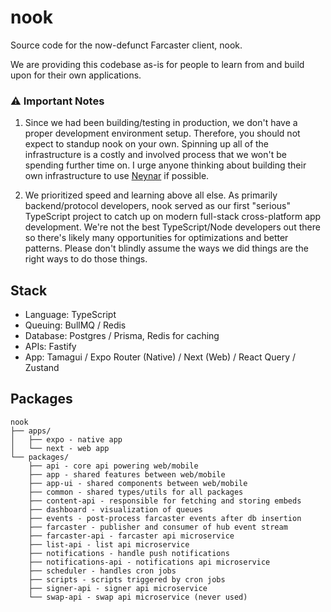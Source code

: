 # nook

Source code for the now-defunct Farcaster client, nook. 

We are providing this codebase as-is for people to learn from and build upon for their own applications. 

### ⚠️ Important Notes
1. Since we had been building/testing in production, we don't have a proper development environment setup. Therefore, you should not expect to standup nook on your own. Spinning up all of the infrastructure is a costly and involved process that we won't be spending further time on. I urge anyone thinking about building their own infrastructure to use [Neynar](https://neynar.com/) if possible.

2. We prioritized speed and learning above all else. As primarily backend/protocol developers, nook served as our first "serious" TypeScript project to catch up on modern full-stack cross-platform app development. We're not the best TypeScript/Node developers out there so there's likely many opportunities for optimizations and better patterns. Please don't blindly assume the ways we did things are the right ways to do those things.

## Stack
- Language: TypeScript
- Queuing: BullMQ / Redis
- Database: Postgres / Prisma, Redis for caching
- APIs: Fastify
- App: Tamagui / Expo Router (Native) / Next (Web) / React Query / Zustand

## Packages
```
nook
├── apps/
│   ├── expo - native app
│   └── next - web app
└── packages/
    ├── api - core api powering web/mobile
    ├── app - shared features between web/mobile
    ├── app-ui - shared components between web/mobile
    ├── common - shared types/utils for all packages
    ├── content-api - responsible for fetching and storing embeds
    ├── dashboard - visualization of queues
    ├── events - post-process farcaster events after db insertion
    ├── farcaster - publisher and consumer of hub event stream
    ├── farcaster-api - farcaster api microservice
    ├── list-api - list api microservice
    ├── notifications - handle push notifications
    ├── notifications-api - notifications api microservice
    ├── scheduler - handles cron jobs
    ├── scripts - scripts triggered by cron jobs
    ├── signer-api - signer api microservice
    └── swap-api - swap api microservice (never used)
```